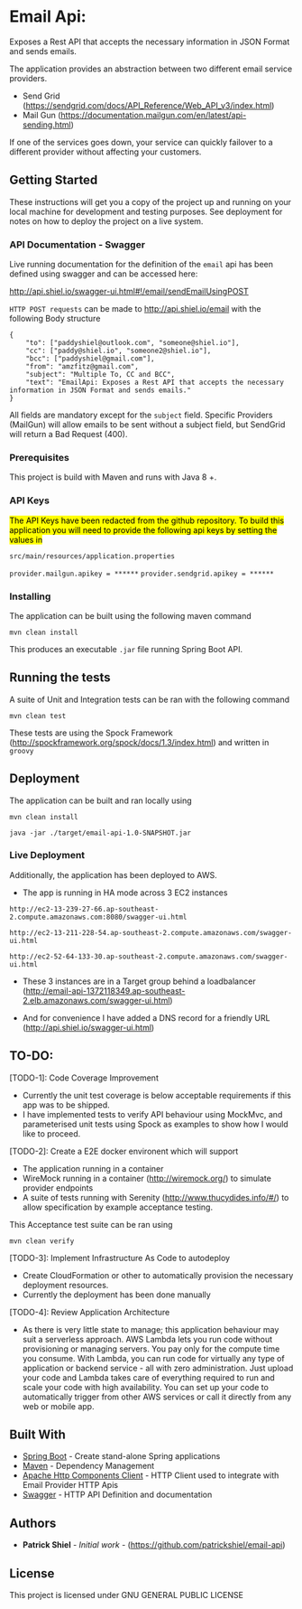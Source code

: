 # Email Api:

Exposes a Rest API that accepts the necessary information in JSON Format and sends emails.

The application provides an abstraction between two different email service providers. 
- Send Grid (https://sendgrid.com/docs/API_Reference/Web_API_v3/index.html)
- Mail Gun (https://documentation.mailgun.com/en/latest/api-sending.html)

If one of the services goes down, your service can quickly failover to a different provider without affecting your customers.

## Getting Started

These instructions will get you a copy of the project up and running on your local machine for development and testing purposes. See deployment for notes on how to deploy the project on a live system.

### API Documentation - Swagger

Live running documentation for the definition of the `email` api has been defined using swagger and can be accessed here:

http://api.shiel.io/swagger-ui.html#!/email/sendEmailUsingPOST

`HTTP POST requests` can be made to http://api.shiel.io/email with the following Body structure
```
{
	"to": ["paddyshiel@outlook.com", "someone@shiel.io"],
	"cc": ["paddy@shiel.io", "someone2@shiel.io"],
	"bcc": ["paddyshiel@gmail.com"],
	"from": "amzfitz@gmail.com",
	"subject": "Multiple To, CC and BCC",
	"text": "EmailApi: Exposes a Rest API that accepts the necessary information in JSON Format and sends emails."
}
```

All fields are mandatory except for the `subject` field. Specific Providers (MailGun) will allow emails to be sent
without a subject field, but SendGrid will return a Bad Request (400). 

### Prerequisites

This project is build with Maven and runs with Java 8 +.

### API Keys
<mark>
The API Keys have been redacted from the github repository. To build this application you will need to provide the 
following api keys by setting the values in 
</mark> 

`src/main/resources/application.properties`

`provider.mailgun.apikey = ******`
`provider.sendgrid.apikey = ******`



### Installing

The application can be built using the following maven command
```
mvn clean install
```

This produces an executable `.jar` file running Spring Boot API.

## Running the tests

A suite of Unit and Integration tests can be ran with the following command
```
mvn clean test
```

These tests are using the Spock Framework (http://spockframework.org/spock/docs/1.3/index.html) and written in `groovy`

## Deployment

The application can be built and ran locally using 
```
mvn clean install
```
```
java -jar ./target/email-api-1.0-SNAPSHOT.jar
```

### Live Deployment

Additionally, the application has been deployed to AWS.
- The app is running in HA mode across 3 EC2 instances

`http://ec2-13-239-27-66.ap-southeast-2.compute.amazonaws.com:8080/swagger-ui.html`

`http://ec2-13-211-228-54.ap-southeast-2.compute.amazonaws.com/swagger-ui.html`

`http://ec2-52-64-133-30.ap-southeast-2.compute.amazonaws.com/swagger-ui.html`

- These 3 instances are in a Target group behind a loadbalancer (http://email-api-1372118349.ap-southeast-2.elb.amazonaws.com/swagger-ui.html)

- And for convenience I have added a DNS record for a friendly URL (http://api.shiel.io/swagger-ui.html)

## TO-DO:
[TODO-1]: Code Coverage Improvement
- Currently the unit test coverage is below acceptable requirements if this app was to be shipped.
- I have implemented tests to verify API behaviour using MockMvc, and parameterised unit tests using Spock as examples 
to show how I would like to proceed.

[TODO-2]: Create a E2E docker environent which will support
* The application running in a container
* WireMock running in a container (http://wiremock.org/) to simulate provider endpoints
* A suite of tests running with Serenity (http://www.thucydides.info/#/) to allow specification by example acceptance testing.

This Acceptance test suite can be ran using

```
mvn clean verify
```

[TODO-3]: Implement Infrastructure As Code to autodeploy
- Create CloudFormation or other to automatically provision the necessary deployment resources.
- Currently the deployment has been done manually


[TODO-4]: Review Application Architecture
- As there is very little state to manage; this application behaviour may suit a serverless approach.
AWS Lambda lets you run code without provisioning or managing servers. You pay only for the compute time you consume.
With Lambda, you can run code for virtually any type of application or backend service - all with zero administration. Just upload your code and Lambda takes care of everything required to run and scale your code with high availability. You can set up your code to automatically trigger from other AWS services or call it directly from any web or mobile app.


## Built With

* [Spring Boot](https://spring.io/projects/spring-boot) - Create stand-alone Spring applications
* [Maven](https://maven.apache.org/) - Dependency Management
* [Apache Http Components Client](https://hc.apache.org/httpcomponents-client-4.5.x/index.html) - HTTP Client used to integrate with Email Provider HTTP Apis
* [Swagger](https://swagger.io/) -  HTTP API Definition and documentation
## Authors

* **Patrick Shiel** - *Initial work* - (https://github.com/patrickshiel/email-api)

## License

This project is licensed under GNU GENERAL PUBLIC LICENSE

